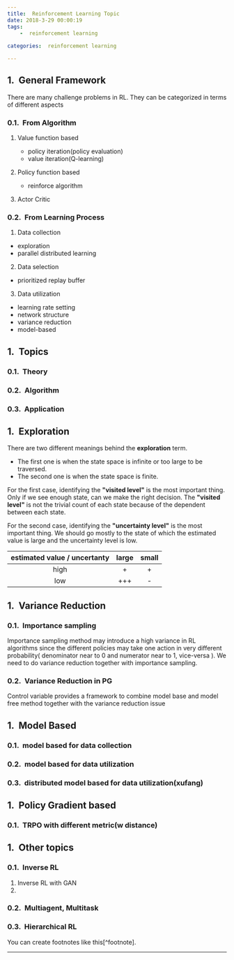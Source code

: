 ```yaml
---
title:  Reinforcement Learning Topic 
date: 2018-3-29 00:00:19
tags:
    -  reinforcement learning
  
categories:  reinforcement learning

---
```



## General Framework

 There are many challenge problems in RL. They can be categorized in terms of different aspects

### From Algorithm
1. Value function based

   - policy iteration(policy evaluation)
   - value iteration(Q-learning)

2. Policy function based

   - reinforce algorithm

3. Actor Critic
 


### From Learning Process

1. Data collection
 * exploration
  * parallel distributed learning

2. Data selection

  * prioritized replay buffer

3. Data utilization

 * learning rate setting
 * network structure
 * variance reduction
 * model-based


## Topics

### Theory

### Algorithm

### Application

## Exploration

There are two different meanings behind the **exploration** term.

- The first one is when the state space is infinite or too large to be traversed.
- The second one is when the state space is finite. 

 For the first case, identifying the **"visited level"** is the most important thing. Only if we see enough  state, can we make the right decision. The **"visited level"** is not the trivial count of each state because of the dependent between each state.

For the second case, identifying the **"uncertainty level"** is the most important thing. We should go mostly to the state of which the estimated value is large and the uncertainty level is low.

| estimated value / uncertanty | large | small |
| :--------------------------: | :---: | :---: |
|             high             |   +   |   +   |
|             low              |  +++  |   -   |



## Variance Reduction

### Importance sampling

Importance sampling method may introduce a high variance in RL algorithms since the different policies may take one action in very different probability( denominator near to 0 and numerator near to 1, vice-versa ). We need to do variance reduction together with importance sampling.

### Variance Reduction in PG

Control variable provides a framework to combine model base and model free method together with the variance reduction issue

## Model Based

### model based for data collection

### model based for data utilization

### distributed model based for data utilization(xufang)

## Policy Gradient based

### TRPO with different metric(w distance)

## Other topics

### Inverse RL

1. Inverse RL with GAN 
2. ​

### Multiagent, Multitask

### Hierarchical RL



You can create footnotes like this[^footnote].

 



------
<style type="text/css">
    h1 { counter-reset: h2counter; }
    h2 { counter-reset: h3counter; }
    h3 { counter-reset: h4counter; }
    h4 { counter-reset: h5counter; }
    h5 { counter-reset: h6counter; }
    h6 { }
    h2:before {
      counter-increment: h2counter;
      content: counter(h2counter) ".\0000a0\0000a0";
    }
    h3:before {
      counter-increment: h3counter;
      content: counter(h2counter) "."
                counter(h3counter) ".\0000a0\0000a0";
    }
    h4:before {
      counter-increment: h4counter;
      content: counter(h2counter) "."
                counter(h3counter) "."
                counter(h4counter) ".\0000a0\0000a0";
    }
    h5:before {
      counter-increment: h5counter;
      content: counter(h2counter) "."
                counter(h3counter) "."
                counter(h4counter) "."
                counter(h5counter) ".\0000a0\0000a0";
    }
    h6:before {
      counter-increment: h6counter;
      content: counter(h2counter) "."
                counter(h3counter) "."
                counter(h4counter) "."
                counter(h5counter) "."
                counter(h6counter) ".\0000a0\0000a0";
    }
</style>